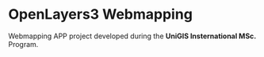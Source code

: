 # OpenLayers3 Webmapping

Webmapping APP project developed during the **UniGIS Insternational MSc.** Program.
